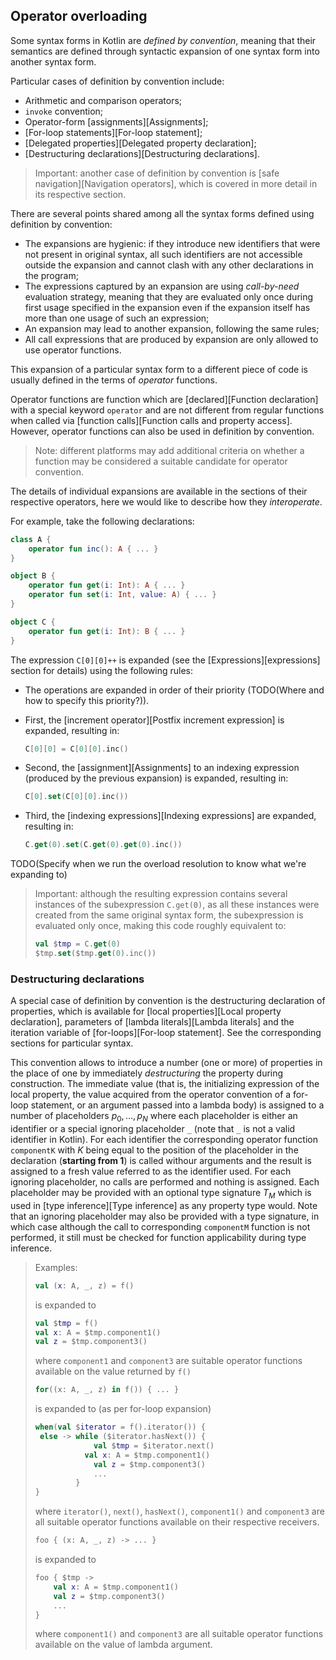 ## Operator overloading

Some syntax forms in Kotlin are *defined by convention*, meaning that their semantics are defined through syntactic expansion of one syntax form into another syntax form.

Particular cases of definition by convention include:

- Arithmetic and comparison operators;
- `invoke` convention;
- Operator-form [assignments][Assignments];
- [For-loop statements][For-loop statement];
- [Delegated properties][Delegated property declaration];
- [Destructuring declarations][Destructuring declarations].

> Important: another case of definition by convention is [safe navigation][Navigation operators], which is covered in more detail in its respective section.

There are several points shared among all the syntax forms defined using definition by convention:

- The expansions are hygienic: if they introduce new identifiers that were not present in original syntax, all such identifiers are not accessible outside the expansion and cannot clash with any other declarations in the program;
- The expressions captured by an expansion are using *call-by-need* evaluation strategy, meaning that they are evaluated only once during first usage specified in the expansion even if the expansion itself has more than one usage of such an expression;
- An expansion may lead to another expansion, following the same rules;
- All call expressions that are produced by expansion are only allowed to use operator functions.

This expansion of a particular syntax form to a different piece of code is usually defined in the terms of *operator* functions.

Operator functions are function which are [declared][Function declaration] with a special keyword `operator` and are not different from regular functions when called via [function calls][Function calls and property access].
However, operator functions can also be used in definition by convention.

> Note: different platforms may add additional criteria on whether a function may be considered a suitable candidate for operator convention.

The details of individual expansions are available in the sections of their respective operators, here we would like to describe how they *interoperate*.

For example, take the following declarations:

```kotlin
class A {
    operator fun inc(): A { ... }
}

object B {
    operator fun get(i: Int): A { ... }
    operator fun set(i: Int, value: A) { ... }
}

object C {
    operator fun get(i: Int): B { ... }
}

```

The expression `C[0][0]++` is expanded (see the [Expressions][expressions] section for details) using the following rules:

- The operations are expanded in order of their priority (TODO(Where and how to specify this priority?)).

- First, the [increment operator][Postfix increment expression] is expanded, resulting in:
  
    ```kotlin
    C[0][0] = C[0][0].inc()
    ```
- Second, the [assignment][Assignments] to an indexing expression (produced by the previous expansion) is expanded, resulting in:
  
    ```kotlin
    C[0].set(C[0][0].inc())
    ```
- Third, the [indexing expressions][Indexing expressions] are expanded, resulting in:
  
    ```kotlin
    C.get(0).set(C.get(0).get(0).inc())
    ```

TODO(Specify when we run the overload resolution to know what we're expanding to)

> Important: although the resulting expression contains several instances of the subexpression `C.get(0)`, as all these instances were created from the same original syntax form, the subexpression is evaluated only once, making this code roughly equivalent to:
> 
> ```kotlin
> val $tmp = C.get(0)
> $tmp.set($tmp.get(0).inc())
> ```

### Destructuring declarations

A special case of definition by convention is the destructuring declaration of properties, which is available for [local properties][Local property declaration], parameters of [lambda literals][Lambda literals] and the iteration variable of [for-loops][For-loop statement].
See the corresponding sections for particular syntax.

This convention allows to introduce a number (one or more) of properties in the place of one by immediately *destructuring* the property during construction.
The immediate value (that is, the initializing expression of the local property, the value acquired from the operator convention of a for-loop statement, or an argument passed into a lambda body) is assigned to a number of placeholders $p_0, \ldots, p_N$ where each placeholder is either an identifier or a special ignoring placeholder `_` (note that `_` is not a valid identifier in Kotlin).
For each identifier the corresponding operator function `componentK` with $K$ being equal to the position of the placeholder in the declaration (**starting from 1**) is called withour arguments and the result is assigned to a fresh value referred to as the identifier used.
For each ignoring placeholder, no calls are performed and nothing is assigned.
Each placeholder may be provided with an optional type signature $T_M$ which is used in [type inference][Type inference] as any property type would.
Note that an ignoring placeholder may also be provided with a type signature, in which case although the call to corresponding `componentM` function is not performed, it still must be checked for function applicability during type inference.

> Examples:
>
> ```kotlin
> val (x: A, _, z) = f()
> ```
>
> is expanded to
>
> ```kotlin
> val $tmp = f()
> val x: A = $tmp.component1()
> val z = $tmp.component3()
> ```
>
> where `component1` and `component3` are suitable operator functions available on the value returned by `f()`
>
> ```kotlin
> for((x: A, _, z) in f()) { ... }
> ```
>
> is expanded to (as per for-loop expansion)
>
> ```kotlin
> when(val $iterator = f().iterator()) {
>  else -> while ($iterator.hasNext()) {
>              val $tmp = $iterator.next()
>      		 val x: A = $tmp.component1()
>              val z = $tmp.component3()
>              ...
>          }
> }
> ```
>
> where `iterator()`, `next()`, `hasNext()`, `component1()` and `component3` are all suitable operator functions available on their respective receivers.
>
> ```kotlin
> foo { (x: A, _, z) -> ... }
> ```
>
> is expanded to
>
> ```kotlin
> foo { $tmp ->
>     val x: A = $tmp.component1()
>     val z = $tmp.component3()
>     ...
> }
> ```
>
> where `component1()` and `component3` are all suitable operator functions available on the value of lambda argument.

